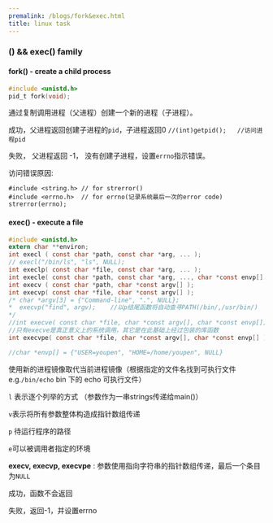 ```yaml
---
premalink: /blogs/fork&exec.html
title: linux task
---
```




### 										() && exec() family		<linux>

#### fork()	- create a child process

```c
#include <unistd.h>
pid_t fork(void);
```

通过复制调用进程（父进程）创建一个新的进程（子进程）。

成功，父进程返回创建子进程的`pid`，子进程返回0		`//(int)getpid();	//访问进程pid`

失败， 父进程返回 -1， 没有创建子进程，设置`errno`指示错误。	

访问错误原因:

```
#include <string.h>	// for strerror()
#include <errno.h>	// for errno(记录系统最后一次的error code)
strerror(errno);
```





#### exec() 	- execute a file

```C
#include <unistd.h>
extern char **environ;
int execl ( const char *path, const char *arg, ... );
// execl("/bin/ls", "ls", NULL);	
int execlp( const char *file, const char *arg, ... );
int execle( const char *path, const char *arg, ..., char *const envp[] );
int execv ( const char *path, char *const argv[] );
int execvp( const char *file, char *const argv[] );
/* char *argv[3] = {"Command-line", ".", NULL};
*  execvp("find", argv);	//以p结尾函数将自动查寻PATH(/bin/,/usr/bin/)
*/
//int execve( const char *file, char *const argv[], char *const envp[]);
//只有execve是真正意义上的系统调用，其它是在此基础上经过包装的库函数
int execvpe( const char *file, char *const argv[], char *const envp[] );

//char *envp[] = {"USER=youpen", "HOME=/home/youpen", NULL}
```

使用新的进程镜像取代当前进程镜像（根据指定的文件名找到可执行文件  e.g.`/bin/echo` bin 下的 echo 可执行文件）

`l` 表示逐个列举的方式 （参数作为一串strings传递给main()）

`v`表示将所有参数整体构造成指针数组传递

`p` 待运行程序的路径

`e`可以被调用者指定的环境

__execv, execvp, execvpe__ : 参数使用指向字符串的指针数组传递，最后一个条目为`NULL`

成功，函数不会返回

失败，返回-1，并设置errno

